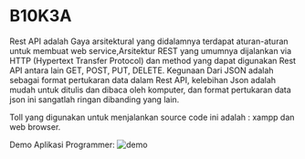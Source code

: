 # B10K3A
Rest API adalah Gaya arsitektural yang didalamnya terdapat aturan-aturan untuk membuat web service,Arsitektur REST yang umumnya dijalankan via HTTP (Hypertext Transfer Protocol) dan method yang dapat digunakan Rest API antara lain GET, POST, PUT, DELETE.
Kegunaan Dari JSON adalah sebagai format pertukaran data dalam Rest API, kelebihan Json adalah mudah untuk ditulis dan dibaca oleh komputer, dan format pertukaran data json ini sangatlah ringan dibanding yang lain.


Toll yang digunakan untuk menjalankan source code ini adalah : xampp dan web browser.


Demo Aplikasi Programmer:
![demo](https://user-images.githubusercontent.com/50516766/57570758-af9b8280-742f-11e9-87d0-0a09ce8014d0.png)
